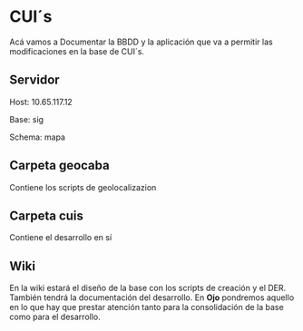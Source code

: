 # CUI´s

Acá vamos a Documentar la BBDD y la aplicación que va a permitir las modificaciones en la base de CUI´s. 

## Servidor
Host: 10.65.117.12

Base: sig

Schema: mapa

## Carpeta geocaba

Contiene los scripts de geolocalizazion

## Carpeta cuis

Contiene el desarrollo en sí

## Wiki

En la wiki estará el diseño de la base con los scripts de creación y el DER. También tendrá la documentación del desarrollo. En **Ojo** pondremos aquello en lo que hay que prestar atención tanto para la consolidación de la base como para el desarrollo.
